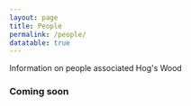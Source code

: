 ```yaml
---
layout: page
title: People
permalink: /people/
datatable: true
---
```


Information on people associated Hog's Wood

### Coming soon


<!---<table class="display">
 <thead>
    <tr>
      <th scope="col">Name</th>
      <th scope="col">Role</th>
      <th scope="col">Orgs</th>
      <th scope="col">Email</th>
      <th scope="col">Website</th>
    </tr>
  </thead>
  <tbody>
  {% for contact in site.data.contacts %}
    <tr>
      <th>
        {{ contact.Name }}
      </th>
      <td>
        {{ contact.Role }}
      </td>
      <td>
        {{ contact.Orgs }}
      </td>
      <td>
        {{ contact.Email }}
      </td>
      <td>
        {{ contact.Website }}
      </td>
    </tr>
  {% endfor %}
  </tbody>
</table>
--->
